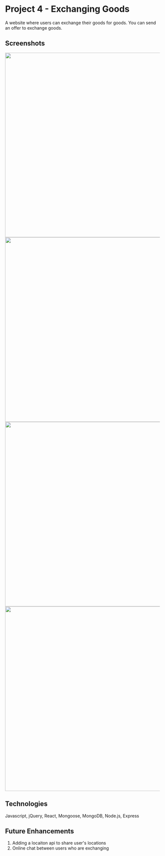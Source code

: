 # Project 4 - Exchanging Goods

A website where users can exchange their goods for goods. You can send an offer to exchange goods.

## Screenshots

<img src="https://i.imgur.com/hdDvEn2.png" width="600px">

<img src="https://i.imgur.com/LkXEokE.png" width="600px">

<img src="https://i.imgur.com/v5zYNVr.png" width="600px">

<img src="https://i.imgur.com/IWzylfj.png" width="600px">


## Technologies

Javascript, jQuery, React, Mongoose, MongoDB, Node.js, Express

## Future Enhancements
1. Adding a locaiton api to share user's locations
2. Online chat between users who are exchanging
